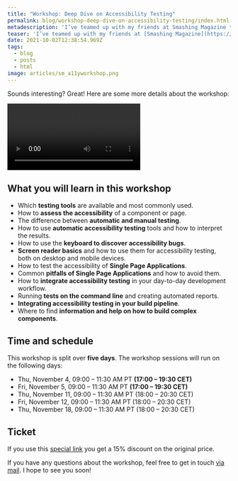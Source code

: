 ```yaml
---
title: "Workshop: Deep Dive on Accessibility Testing"
permalink: blog/workshop-deep-dive-on-accessibility-testing/index.html
metadescription: 'I’ve teamed up with my friends at Smashing Magazine to share with you everything I know about web accessibility testing'
teaser: 'I’ve teamed up with my friends at [Smashing Magazine](https://www.smashingmagazine.com/) 😻 to share with you everything I know about web accessibility testing! In this [smashing workshop](https://smashingconf.com/online-workshops/workshops/manuel-matuzovic/) we’ll talk about automatic and manual testing, screen reader basics, Single Page Applications, Dev Tools, and more.'
date: 2021-10-02T12:38:54.969Z
tags:
  - blog
  - posts
  - html
image: articles/sm_a11yworkshop.png
---
```


<!-- teaser -->

Sounds interesting? Great! Here are some more details about the workshop:

<video src="/images/workshop_promo.mp4" controls>
  <track default kind="captions" srclang="en" src="/images/workshop_promo.vtt" label="English">
  <track default kind="subtitles" srclang="de" src="/images/workshop_promo_de.vtt" label="Deutsch">
    Sorry, your browser doesn't support embedded videos.
</video>

<h2>What you will learn in this workshop</h2>

<ul><li>Which <strong>testing tools</strong> are available and most commonly used.</li><li>How to <strong>assess the accessibility</strong> of a component or page.</li><li>The difference between <strong>automatic and manual testing</strong>.</li><li>How to use <strong>automatic accessibility testing</strong> tools and how to interpret the results.</li><li>How to use the <strong>keyboard to discover accessibility bugs</strong>.</li><li><strong>Screen reader basics</strong> and how to use them for accessibility testing, both on desktop and mobile devices.</li><li>How to test the accessibility of <strong>Single Page Applications</strong>.</li><li>Common <strong>pitfalls of Single Page Applications</strong> and how to avoid them.</li><li>How to <strong>integrate accessibility testing</strong> in your day-to-day development workflow.</li><li>Running <strong>tests on the command line</strong> and creating automated reports.</li><li><strong>Integrating accessibility testing in your build pipeline</strong>.</li><li>Where to find <strong>information and help on how to build complex components</strong>.</li></ul>

<h2>Time and schedule</h2>

<p>This workshop is split over <strong>five days</strong>. The workshop sessions will run on the following days:</p>

<ul><li>Thu, November 4, <span class="small-caps">09:00 – 11:30 AM PT <strong>(17:00 – 19:30 CET)</strong></span></li><li>Fri, November 5, <span class="small-caps">09:00 – 11:30 AM PT <strong>(17:00 – 19:30 CET)</strong></span></li><li>Thu, November 11, <span class="small-caps">09:00 – 11:30 AM PT (18:00 – 20:30 CET)</span></li><li>Fri, November 12, <span class="small-caps">09:00 – 11:30 AM PT (18:00 – 20:30 CET)</span></li><li>Thu, November 18, <span class="small-caps">09:00 – 11:30 AM PT (18:00 – 20:30 CET)</span></li></ul>

<h2>Ticket</h2>

If you use this [special link](https://ti.to/smashingmagazine/online-workshops/discount/welcometomyworkshop) you get a 15% discount on the original price.

If you have any questions about the workshop, feel free to get in touch [via mail](manuel@matuzo.at). I hope to see you soon!
